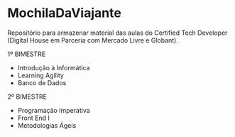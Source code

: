 # MochilaDaViajante
Repositório para armazenar material das aulas do Certified Tech Developer (Digital House em Parceria com Mercado Livre e Globant).

1º BIMESTRE
- Introdução à Informática
- Learning Agility
- Banco de Dados

2º BIMESTRE
- Programação Imperativa
- Front End I
- Metodologias Ágeis
